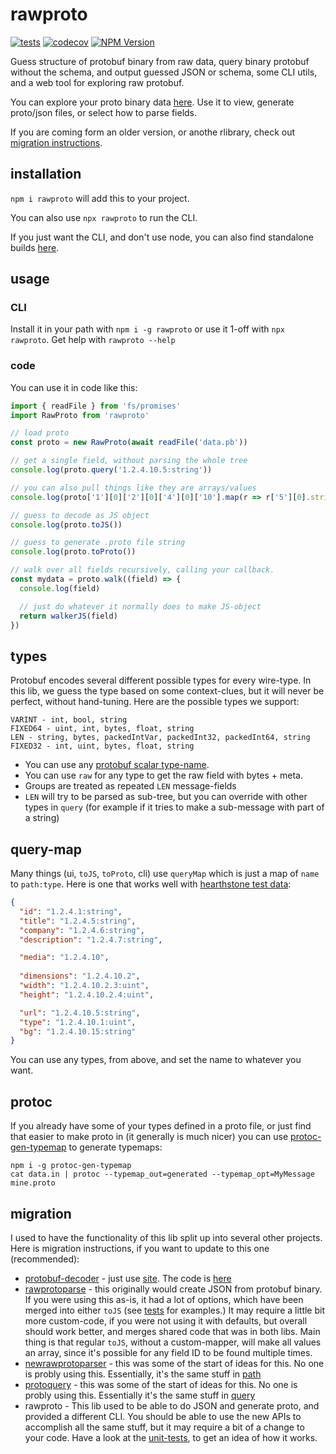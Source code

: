 # rawproto

[![tests](https://github.com/konsumer/rawproto/actions/workflows/test.yml/badge.svg)](https://github.com/konsumer/rawproto/actions/workflows/test.yml) [![codecov](https://codecov.io/gh/konsumer/rawproto/graph/badge.svg?token=PBL1G8S4WY)](https://codecov.io/gh/konsumer/rawproto) [![NPM Version](https://img.shields.io/npm/v/rawproto)](https://www.npmjs.com/package/rawproto)

Guess structure of protobuf binary from raw data, query binary protobuf without the schema, and output guessed JSON or schema, some CLI utils, and a web tool for exploring raw protobuf.

You can explore your proto binary data [here](https://konsumer.js.org/rawproto/). Use it to view, generate proto/json files, or select how to parse fields.

If you are coming form an older version, or anothe rlibrary, check out [migration instructions](#migration).


## installation

`npm i rawproto` will add this to your project.

You can also use `npx rawproto` to run the CLI.

If you just want the CLI, and don't use node, you can also find standalone builds [here](https://github.com/konsumer/rawproto/releases).

## usage

### CLI

Install it in your path with `npm i -g rawproto` or use it 1-off with `npx rawproto`. Get help with `rawproto --help`


### code

You can use it in code like this:

```js
import { readFile } from 'fs/promises'
import RawProto from 'rawproto'

// load proto
const proto = new RawProto(await readFile('data.pb'))

// get a single field, without parsing the whole tree
console.log(proto.query('1.2.4.10.5:string'))

// you can also pull things like they are arrays/values
console.log(proto['1'][0]['2'][0]['4'][0]['10'].map(r => r['5'][0].string ))

// guess to decode as JS object
console.log(proto.toJS())

// guess to generate .proto file string
console.log(proto.toProto())

// walk over all fields recursively, calling your callback.
const mydata = proto.walk((field) => {
  console.log(field)

  // just do whatever it normally does to make JS-object
  return walkerJS(field)
})
```

## types

Protobuf encodes several different possible types for every wire-type. In this lib, we guess the type based on some context-clues, but it will never be perfect, without hand-tuning. Here are the possible types we support:

```
VARINT - int, bool, string
FIXED64 - uint, int, bytes, float, string
LEN - string, bytes, packedIntVar, packedInt32, packedInt64, string
FIXED32 - int, uint, bytes, float, string
```

- You can use any [protobuf scalar type-name](https://protobuf.dev/programming-guides/proto3/#scalar).
- You can use `raw` for any type to get the raw field with bytes + meta.
- Groups are treated as repeated `LEN` message-fields
- `LEN` will try to be parsed as sub-tree, but you can override with other types in `query` (for example if it tries to make a sub-message with part of a string)

## query-map

Many things (ui, `toJS`, `toProto`, cli) use `queryMap` which is just a map of `name` to `path:type`. Here is one that works well with [hearthstone test data](https://github.com/konsumer/rawproto/raw/master/test/hearthstone.bin):

```json
{
  "id": "1.2.4.1:string",
  "title": "1.2.4.5:string",
  "company": "1.2.4.6:string",
  "description": "1.2.4.7:string",

  "media": "1.2.4.10",
  
  "dimensions": "1.2.4.10.2",
  "width": "1.2.4.10.2.3:uint",
  "height": "1.2.4.10.2.4:uint",

  "url": "1.2.4.10.5:string",
  "type": "1.2.4.10.1:uint",
  "bg": "1.2.4.10.15:string"
}
```

You can use any types, from above, and set the name to whatever you want.

## protoc

If you already have some of your types defined in a proto file, or just find that easier to make proto in (it generally is much nicer) you can use [protoc-gen-typemap](https://github.com/konsumer/protoc-gen-typemap) to generate typemaps:

```
npm i -g protoc-gen-typemap
cat data.in | protoc --typemap_out=generated --typemap_opt=MyMessage mine.proto
```

## migration

I used to have the functionality of this lib split up into several other projects. Here is migration instructions, if you want to update to this one (recommended):

- [protobuf-decoder](https://github.com/konsumer/protobuf-decoder) -  just use [site](https://konsumer.js.org/rawproto/). The code is [here](https://github.com/konsumer/rawproto/tree/master/ui)
- [rawprotoparse](https://github.com/konsumer/rawprotoparse) - this originally would create JSON from protobuf binary. If you were using this as-is, it had a lot of options, which have been merged into either `toJS` (see [tests](https://github.com/konsumer/rawproto/blob/master/test/json.test.js) for examples.) It may require a little bit more custom-code, if you were not using it with defaults, but overall should work better, and merges shared code that was in both libs. Main thing is that regular `toJS`, without a custom-mapper, will make all values an array, since it's possible for any field ID to be found multiple times.
- [newrawprotoparser](https://github.com/konsumer/newrawprotoparser) - this was some of the start of ideas for this. No one is probly using this. Essentially, it's the same stuff in [path](https://github.com/konsumer/rawproto/blob/master/test/path.test.js)
- [protoquery](https://github.com/konsumer/protoquery) - this was some of the start of ideas for this. No one is probly using this. Essentially it's the same stuff in [query](https://github.com/konsumer/rawproto/blob/master/test/query.test.js)
- rawproto - This lib used to be able to do JSON and generate proto, and provided a different CLI. You should be able to use the new APIs to accomplish all the same stuff, but it may require a bit of a change to your code. Have a look at the [unit-tests](https://github.com/konsumer/rawproto/tree/master/test), to get an idea of how it works.


